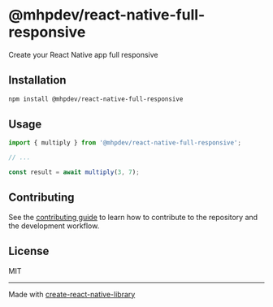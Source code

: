# @mhpdev/react-native-full-responsive

Create your React Native app full responsive

## Installation

```sh
npm install @mhpdev/react-native-full-responsive
```

## Usage

```js
import { multiply } from '@mhpdev/react-native-full-responsive';

// ...

const result = await multiply(3, 7);
```

## Contributing

See the [contributing guide](CONTRIBUTING.md) to learn how to contribute to the repository and the development workflow.

## License

MIT

---

Made with [create-react-native-library](https://github.com/callstack/react-native-builder-bob)
